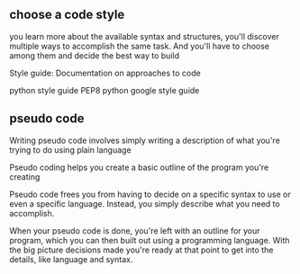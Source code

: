 ## choose a code style 

you learn more about the available syntax and structures, you'll discover multiple ways to accomplish the same task. 
And you'll have to choose among them and decide the best way to build

Style guide: 
  Documentation on approaches to code 

python style guide 
  PEP8 
  python google style guide

## pseudo code

Writing pseudo code involves simply writing a description of what you're trying to do using plain language

Pseudo coding helps you create a basic outline of the program you're creating

Pseudo code  frees you from having to decide on a specific syntax to use or even a specific language. Instead, you simply describe what you need to accomplish.

When your pseudo code is done, you're left with an outline for your program, 
which you can then built out using a programming language. 
With the big picture decisions made you're ready at that point to get into the details,
 like language and syntax.